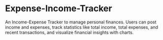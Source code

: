 # Expense-Income-Tracker
An Income-Expense Tracker to manage personal finances. Users can post income and expenses, track statistics like total income, total expenses, and recent transactions, and visualize financial insights with charts.
